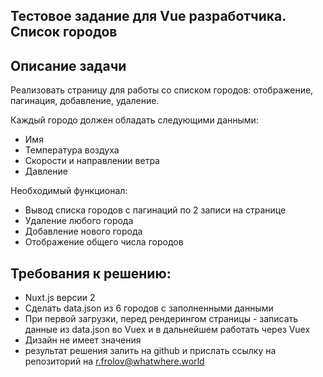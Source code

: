 Тестовое задание для Vue разработчика. Список городов
----
Описание задачи
----
Реализовать страницу для работы со списком городов: отображение, пагинация, добавление, удаление. 

Каждый городо должен обладать следующими данными:
 - Имя
 - Температура воздуха
 - Скорости и направлении ветра
 - Давление

Необходимый функционал:
 - Вывод списка городов с пагинаций по 2 записи на странице
 - Удаление любого города
 - Добавление нового города
 - Отображение общего числа городов

Требования к решению:
----
 - Nuxt.js версии 2
 - Сделать data.json из 6 городов с заполненными данными
 - При первой загрузки, перед рендерингом страницы - записать данные из data.json во Vuex и в дальнейшем работать через Vuex
 - Дизайн не имеет значения
 - результат решения залить на github и прислать ссылку на репозиторий на r.frolov@whatwhere.world
